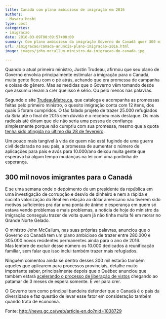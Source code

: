 ```yaml
---
title: Canadá com plano ambicioso de imigração em 2016
authors:
- Masaru Hoshi
type: post
categories:
- imigracao
date: 2016-03-09T00:09:57+00:00
summary: Com plano ambicioso da imigração Governo do Canadá quer 300 mil novos residentes permanentes ainda em 2016, incluindo imigrantes e refugiados
url: /imigracao/canada-anuncia-plano-imigracao-2016.html
image: images/john-mccallum-ministro-da-imigracao-do-canada.jpg

---
```

Quando o atual primeiro ministro, Justin Trudeau, afirmou que seu plano de Governo envolvia principalmente estimular a imigração para o Canadá, muita gente ficou com o pé atrás, achando que era promessa de campanha e coisas do gênero. Mas as medidas que o Governo vêm tomando desde que assumiu levam a crer que isso é sério. Ou pelo menos nas palavras.

Segundo o site <a href="https://www.trudeaumetre.ca/" target="_blank">TrudeauMetre.ca</a>, que cataloga e acompanha as promessas feitas pelo primeiro ministro, o quesito imigração conta com 12 ítens, dos quais 5 foram cumpridos. O tão falado projeto de trazer 25.000 refugiados da Síria até o final de 2015 sem dúvida é o recebeu mais destaque. Os mais radicais até diriam que ele não seria uma pessoa de confiança simplesmente porque não cumpriu com sua promessa, mesmo que a quota <a href="http://news.nationalpost.com/news/canada/the-25000th-syrian-refugee-finally-landed-in-canada-fulfilling-liberals-massive-resettlement-program" target="_blank">tenha sido atingida no último dia 28 de fevereiro</a>.

Um pouco mais tangível à vida de quem não está fugindo de uma guerra civil declarada no seu país, a promessa de aumentar o número de aplicações para pais e avós para 10.000/ano deixou muita gente que esperava há algum tempo mudanças na lei com uma pontinha de esperança.

## 300 mil novos imigrantes para o Canadá

E se uma semana onde o depoimento de um presidente da república em uma investigação de corrupção e desvio de dinheiro e nem a rápida e sucinta valorização do Real em relação ao dólar americano não tiverem sido motivos suficientes pra dar uma ponta de ânimo e esperança em quem só estava vendo problemas e mais problemas, a notícia de hoje do ministro da imigração conseguiu trazer de volta quem já não tinha muita fé em morar no Grande Norte Gelado.

O ministro John McCallum, nas suas próprias palavras, anunciou que o Governo do Canadá tem um plano ambicioso de trazer entre 280.000 e 305.000 novos residentes permanentes ainda para o ano de 2016. Mas lembre de excluir desse número os 10.000 dedicados à reunificação familiar, sem falar que isso inclui também trazer mais refugiados.

Ninguém comentou ainda se dentro desses 300 mil estarão também aqueles que aplicarem para processos provinciais, detalhe muito importante saber, principalmente depois que o Québec anunciou que também estará <a href="http://montrealnareal.com/2016/03/07/novo-processo-de-imigracao-promete-vistos-de-3-a-6-meses/" target="_blank">acelerando o processo de liberação de vistos</a> chegando ao patamar de 3 meses de espera somente. É ver para crer.

O Governo tem como principal bandeira defender que o Canadá é o país da diversidade e faz questão de levar esse fator em consideração também quando trata de economia.

Fonte: <a href="http://news.gc.ca/web/article-en.do?nid=1038729" target="_blank">http://news.gc.ca/web/article-en.do?nid=1038729</a>

<div class="row">
</div>